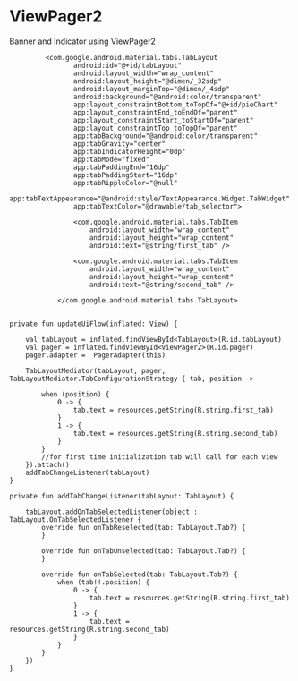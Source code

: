 # ViewPager2
Banner and Indicator using ViewPager2



             <com.google.android.material.tabs.TabLayout
                    android:id="@+id/tabLayout"
                    android:layout_width="wrap_content"
                    android:layout_height="@dimen/_32sdp"
                    android:layout_marginTop="@dimen/_4sdp"
                    android:background="@android:color/transparent"
                    app:layout_constraintBottom_toTopOf="@+id/pieChart"
                    app:layout_constraintEnd_toEndOf="parent"
                    app:layout_constraintStart_toStartOf="parent"
                    app:layout_constraintTop_toTopOf="parent"
                    app:tabBackground="@android:color/transparent"
                    app:tabGravity="center"
                    app:tabIndicatorHeight="0dp"
                    app:tabMode="fixed"
                    app:tabPaddingEnd="16dp"
                    app:tabPaddingStart="16dp"
                    app:tabRippleColor="@null"
                    app:tabTextAppearance="@android:style/TextAppearance.Widget.TabWidget"
                    app:tabTextColor="@drawable/tab_selector">

                    <com.google.android.material.tabs.TabItem
                        android:layout_width="wrap_content"
                        android:layout_height="wrap_content"
                        android:text="@string/first_tab" />

                    <com.google.android.material.tabs.TabItem
                        android:layout_width="wrap_content"
                        android:layout_height="wrap_content"
                        android:text="@string/second_tab" />

                </com.google.android.material.tabs.TabLayout>


    private fun updateUiFlow(inflated: View) {

        val tabLayout = inflated.findViewById<TabLayout>(R.id.tabLayout)
        val pager = inflated.findViewById<ViewPager2>(R.id.pager)
        pager.adapter =  PagerAdapter(this)

        TabLayoutMediator(tabLayout, pager, TabLayoutMediator.TabConfigurationStrategy { tab, position ->

            when (position) {
                0 -> {
                    tab.text = resources.getString(R.string.first_tab)
                }
                1 -> {
                    tab.text = resources.getString(R.string.second_tab)
                }
            }
            //for first time initialization tab will call for each view
        }).attach()
        addTabChangeListener(tabLayout)
    }

    private fun addTabChangeListener(tabLayout: TabLayout) {

        tabLayout.addOnTabSelectedListener(object : TabLayout.OnTabSelectedListener {
            override fun onTabReselected(tab: TabLayout.Tab?) {
            }

            override fun onTabUnselected(tab: TabLayout.Tab?) {
            }

            override fun onTabSelected(tab: TabLayout.Tab?) {
                when (tab!!.position) {
                    0 -> {
                        tab.text = resources.getString(R.string.first_tab)
                    }
                    1 -> {
                        tab.text = resources.getString(R.string.second_tab)
                    }
                }
            }
        })
    }

